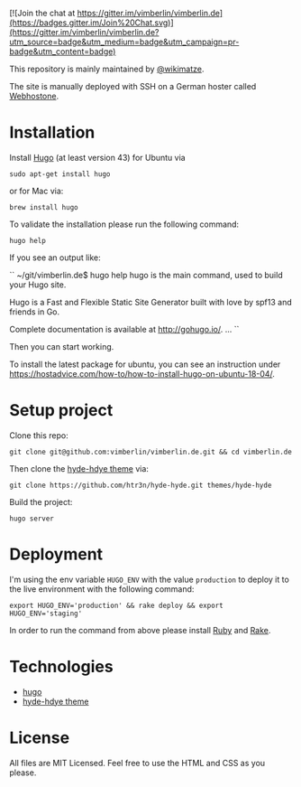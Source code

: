 [![Join the chat at https://gitter.im/vimberlin/vimberlin.de](https://badges.gitter.im/Join%20Chat.svg)](https://gitter.im/vimberlin/vimberlin.de?utm_source=badge&utm_medium=badge&utm_campaign=pr-badge&utm_content=badge)

This repository is mainly maintained by [@wikimatze](http://wikimatze.de/ "@wikimatze").

The site is manually deployed with SSH on a German hoster called [Webhostone](https://www.webhostone.de/de/).


# Installation

Install [Hugo](https://gohugo.io/ "Hugo") (at least version 43) for Ubuntu via


``
sudo apt-get install hugo
``

or for Mac via:


``
brew install hugo
``


To validate the installation please run the following command:


``
hugo help
``


If you see an output like:


``
~/git/vimberlin.de$ hugo help
hugo is the main command, used to build your Hugo site.

Hugo is a Fast and Flexible Static Site Generator
built with love by spf13 and friends in Go.

Complete documentation is available at http://gohugo.io/.
...
``

Then you can start working.

To install the latest package for ubuntu, you can see an instruction under
<https://hostadvice.com/how-to/how-to-install-hugo-on-ubuntu-18-04/>.


# Setup project

Clone this repo:

```
git clone git@github.com:vimberlin/vimberlin.de.git && cd vimberlin.de
```


Then clone the [hyde-hdye theme](https://themes.gohugo.io/hyde-hyde/) via:


```
git clone https://github.com/htr3n/hyde-hyde.git themes/hyde-hyde
```

Build the project:

``
hugo server
``


# Deployment

I'm using the env variable `HUGO_ENV` with the value `production` to deploy
it to the live environment with the following command:



```
export HUGO_ENV='production' && rake deploy && export HUGO_ENV='staging'
```


In order to run the command from above please install [Ruby](https://www.ruby-lang.org/en/ "Ruby") and [Rake](https://github.com/ruby/rake "Rake").


# Technologies

- [hugo](https://gohugo.io/ "hugo")
- [hyde-hdye theme](https://themes.gohugo.io/hyde-hyde/ "hyde-hyde theme")


# License

All files are MIT Licensed. Feel free to use the HTML and CSS as you please.
